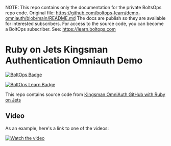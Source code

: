 <!-- note marker start -->
NOTE: This repo contains only the documentation for the private BoltsOps repo code.
Original file: https://github.com/boltops-learn/demo-omniauth/blob/main/README.md
The docs are publish so they are available for interested subscribers.
For access to the source code, you can become a BoltOps subscriber.
See: https://learn.boltops.com

<!-- note marker end -->

# Ruby on Jets Kingsman Authentication Omniauth Demo

[![BoltOps Badge](https://img.boltops.com/boltops/badges/boltops-badge.png)](https://www.boltops.com)

[![BoltOps Learn Badge](https://img.boltops.com/boltops-learn/boltops-learn.png)](https://learn.boltops.com)

This repo contains source code from [Kingsman OmniAuth GitHub with Ruby on Jets](https://learn.boltops.com/courses/ruby-on-jets-guide/lessons/kingsman-omniauth-github-with-ruby-on-jets)

## Video

As an example, here's a link to one of the videos:

[![Watch the video](https://learn-uploads.boltops.com/b1tczu3z9ary34dk4jv0csiwa5cb)](https://learn.boltops.com/courses/ruby-on-jets-guide/lessons/kingsman-omniauth-github-with-ruby-on-jets)
